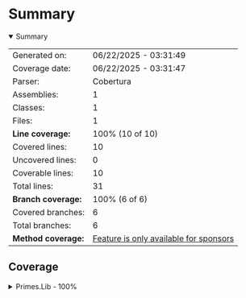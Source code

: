 # Summary
<details open><summary>Summary</summary>

|||
|:---|:---|
| Generated on: | 06/22/2025 - 03:31:49 |
| Coverage date: | 06/22/2025 - 03:31:47 |
| Parser: | Cobertura |
| Assemblies: | 1 |
| Classes: | 1 |
| Files: | 1 |
| **Line coverage:** | 100% (10 of 10) |
| Covered lines: | 10 |
| Uncovered lines: | 0 |
| Coverable lines: | 10 |
| Total lines: | 31 |
| **Branch coverage:** | 100% (6 of 6) |
| Covered branches: | 6 |
| Total branches: | 6 |
| **Method coverage:** | [Feature is only available for sponsors](https://reportgenerator.io/pro) |

</details>

## Coverage
<details><summary>Primes.Lib - 100%</summary>

|**Name**|**Line**|**Branch**|
|:---|---:|---:|
|**Primes.Lib**|**100%**|**100%**|
|Primes.Lib.PrimeService|100%|100%|

</details>
